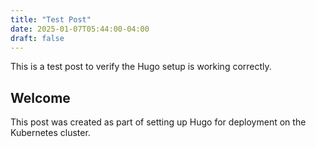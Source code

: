 ```yaml
---
title: "Test Post"
date: 2025-01-07T05:44:00-04:00
draft: false
---
```


This is a test post to verify the Hugo setup is working correctly.

## Welcome

This post was created as part of setting up Hugo for deployment on the Kubernetes cluster.
